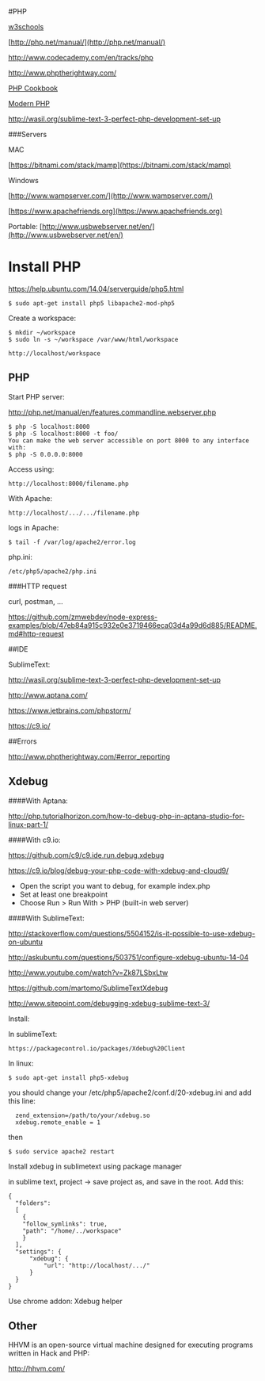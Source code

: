 #PHP

[w3schools](http://www.w3schools.com/php/)

[http://php.net/manual/](http://php.net/manual/)

http://www.codecademy.com/en/tracks/php

http://www.phptherightway.com/

[PHP Cookbook](http://shop.oreilly.com/product/0636920029335.do)

[Modern PHP](http://shop.oreilly.com/product/0636920033868.do)

http://wasil.org/sublime-text-3-perfect-php-development-set-up

###Servers

MAC 

[https://bitnami.com/stack/mamp](https://bitnami.com/stack/mamp)

Windows 

[http://www.wampserver.com/](http://www.wampserver.com/)

[https://www.apachefriends.org](https://www.apachefriends.org)

Portable: [http://www.usbwebserver.net/en/](http://www.usbwebserver.net/en/) 

# Install PHP

https://help.ubuntu.com/14.04/serverguide/php5.html

```
$ sudo apt-get install php5 libapache2-mod-php5
```
Create a workspace:
```
$ mkdir ~/workspace
$ sudo ln -s ~/workspace /var/www/html/workspace

http://localhost/workspace
```

## PHP

Start PHP server:

http://php.net/manual/en/features.commandline.webserver.php

```
$ php -S localhost:8000
$ php -S localhost:8000 -t foo/
You can make the web server accessible on port 8000 to any interface with:
$ php -S 0.0.0.0:8000
```
Access using:
```
http://localhost:8000/filename.php
```

With Apache:
```
http://localhost/.../.../filename.php
```

logs in Apache:
```
$ tail -f /var/log/apache2/error.log
```
php.ini:
```
/etc/php5/apache2/php.ini
```
###HTTP request

curl, postman, ...

https://github.com/zmwebdev/node-express-examples/blob/47eb84a915c932e0e3719466eca03d4a99d6d885/README.md#http-request

##IDE

SublimeText:

http://wasil.org/sublime-text-3-perfect-php-development-set-up


http://www.aptana.com/

https://www.jetbrains.com/phpstorm/

https://c9.io/

##Errors

http://www.phptherightway.com/#error_reporting

## Xdebug
####With Aptana:

http://php.tutorialhorizon.com/how-to-debug-php-in-aptana-studio-for-linux-part-1/

####With c9.io:

https://github.com/c9/c9.ide.run.debug.xdebug

https://c9.io/blog/debug-your-php-code-with-xdebug-and-cloud9/

- Open the script you want to debug, for example index.php
- Set at least one breakpoint
- Choose Run > Run With > PHP (built-in web server)

####With SublimeText:

http://stackoverflow.com/questions/5504152/is-it-possible-to-use-xdebug-on-ubuntu

http://askubuntu.com/questions/503751/configure-xdebug-ubuntu-14-04

http://www.youtube.com/watch?v=Zk87LSbxLtw

https://github.com/martomo/SublimeTextXdebug

http://www.sitepoint.com/debugging-xdebug-sublime-text-3/

Install:

In sublimeText:
```
https://packagecontrol.io/packages/Xdebug%20Client
```
In linux:
```
$ sudo apt-get install php5-xdebug
```
you should change your /etc/php5/apache2/conf.d/20-xdebug.ini and add this line:
```
  zend_extension=/path/to/your/xdebug.so 
  xdebug.remote_enable = 1
```
then
```
$ sudo service apache2 restart
```
Install xdebug in sublimetext using package manager

in sublime text, project -> save project as, and save in the root. Add this:

```
{
  "folders":
  [
    {
    "follow_symlinks": true,
    "path": "/home/../workspace"
    }
  ],
  "settings": {
      "xdebug": {
          "url": "http://localhost/.../"
      }
  }
}
```
Use chrome addon: Xdebug helper

## Other

HHVM is an open-source virtual machine designed for executing programs written in Hack and PHP:

http://hhvm.com/
